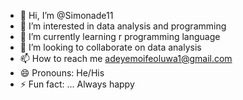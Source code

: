 - 👋 Hi, I’m @Simonade11
- 👀 I’m interested in data analysis and programming 
- 🌱 I’m currently learning r programming language 
- 💞️ I’m looking to collaborate on data analysis 
- 📫 How to reach me adeyemoifeoluwa1@gmail.com
- 😄 Pronouns: He/His
- ⚡ Fun fact: ... Always happy 

<!---
Simonade11/Simonade11 is a ✨ special ✨ repository because its `README.md` (this file) appears on your GitHub profile.
You can click the Preview link to take a look at your changes.
--->
